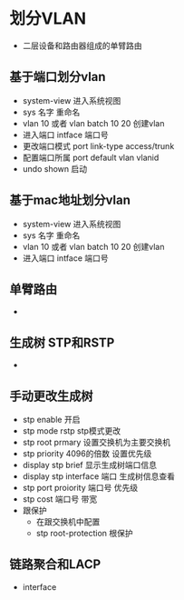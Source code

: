 # 划分VLAN
- 二层设备和路由器组成的单臂路由
## 基于端口划分vlan
- system-view 进入系统视图
- sys 名字 重命名
- vlan 10 或者 vlan batch 10 20 创建vlan
- 进入端口 intface 端口号 
- 更改端口模式 port link-type access/trunk
- 配置端口所属 port default vlan vlanid
- undo shown 启动
## 基于mac地址划分vlan
- system-view 进入系统视图
- sys 名字 重命名
- vlan 10 或者 vlan batch 10 20 创建vlan
- 进入端口 intface 端口号
## 单臂路由
- 
## 生成树 STP和RSTP
- 
## 手动更改生成树
- stp enable 开启
- stp mode rstp stp模式更改
- stp root prmary 设置交换机为主要交换机
- stp priority 4096的倍数 设置优先级
- display stp brief 显示生成树端口信息
- display stp interface 端口 生成树信息查看
- stp port proiority 端口号 优先级
- stp cost 端口号 带宽
- 跟保护
  - 在跟交换机中配置
  - stp root-protection 根保护
## 链路聚合和LACP
- interface 
